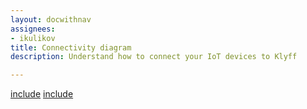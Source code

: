 ```yaml
---
layout: docwithnav
assignees:
- ikulikov
title: Connectivity diagram
description: Understand how to connect your IoT devices to Klyff

---
```

[include](get-hosts-name.html)
[include](https://github.com/KlyffHanger/klyff-docs/blob/main/_includes/docs/getting-started-guides/connectivity.md)
